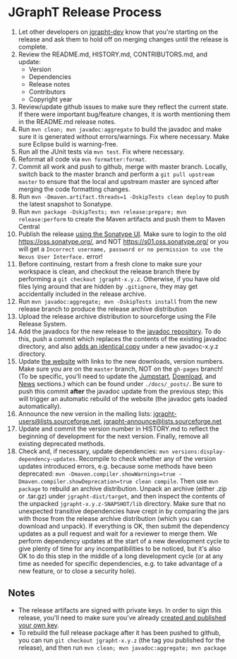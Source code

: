 # JGraphT Release Process

1. Let other developers on [jgrapht-dev](https://groups.google.com/forum/#!forum/jgrapht-dev) know that you're starting on the release and ask them to hold off on merging changes until the release is complete.
1. Review the README.md, HISTORY.md, CONTRIBUTORS.md, and update:
    * Version
    * Dependencies
    * Release notes
    * Contributors
    * Copyright year
1. Review/update github issues to make sure they reflect the current state.  If there were important bug/feature changes, it is worth mentioning them in the README.md release notes.
1. Run `mvn clean; mvn javadoc:aggregate` to build the javadoc and make sure it is generated without errors/warnings. Fix where necessary. Make sure Eclipse build is warning-free.
1. Run all the JUnit tests via `mvn test`. Fix where necessary.
1. Reformat all code via `mvn formatter:format`.
1. Commit all work and push to github, merge with master branch. Locally, switch back to the master branch and perform a `git pull upstream master` to ensure that the local and upstream master are synced after merging the code formatting changes.
1. Run `mvn -Dmaven.artifact.threads=1 -DskipTests clean deploy` to push the latest snapshot to Sonatype.
1. Run `mvn package -DskipTests; mvn release:prepare; mvn release:perform` to create the Maven artifacts and push them to Maven Central
1. Publish the release [using the Sonatype UI](http://central.sonatype.org/pages/releasing-the-deployment.html). Make sure to login to the old https://oss.sonatype.org/, and NOT https://s01.oss.sonatype.org/ or you will get a `Incorrect username, password or no permission to use the Nexus User Interface.` error!
1. Before continuing, restart from a fresh clone to make sure your workspace is clean, and checkout the release branch there by performing a `git checkout jgrapht-x.y.z`.  Otherwise, if you have old files lying around that are hidden by `.gitignore`, they may get accidentally included in the release archive.
1. Run `mvn javadoc:aggregate; mvn -DskipTests install` from the new release branch to produce the release archive distribution
1. Upload the release archive distribution to sourceforge using the File Release System.
1. Add the javadocs for the new release to the [javadoc repository](https://github.com/jgrapht/jgrapht-javadoc).  To do this, push a commit which replaces the contents of the existing javadoc directory, and also [adds an identical copy](https://github.com/jgrapht/jgrapht/wiki/Website-Deployment#javadoc) under a new javadoc-x.y.z directory.
1. Update [the website](../docs) with links to the new downloads, version numbers. Make sure you are on the `master` branch, NOT on the `gh-pages` branch!  (To be specific, you'll need to update the [Jumpstart](../docs/_posts/2000-01-02-jumpstart.md), [Download](../docs/_posts/2000-01-04-download.md), and [News](../docs/_posts/2000-01-06-news.md) sections.) which can be found under `./docs/_posts/`.  Be sure to push this commit **after** the javadoc update from the previous step; this will trigger an automatic rebuild of the website (the javadoc gets loaded automatically).
1. Announce the new version in the mailing lists: jgrapht-users@lists.sourceforge.net, jgrapht-announce@lists.sourceforge.net
1. Update and commit the version number in HISTORY.md to reflect the beginning of development for the next version.  Finally, remove all existing deprecated methods.
1. Check and, if necessary, update dependencies: `mvn versions:display-dependency-updates`. Recompile to check whether any of the version updates introduced errors, e.g. because some methods have been deprecated: `mvn -Dmaven.compiler.showWarnings=true -Dmaven.compiler.showDeprecation=true clean compile`.  Then use `mvn package` to rebuild an archive distribution.  Unpack an archive (either .zip or .tar.gz) under `jgrapht-dist/target`, and then inspect the contents of the unpacked `jgrapht-x.y.z-SNAPSHOT/lib` directory.  Make sure that no unexpected transitive dependencies have crept in by comparing the jars with those from the release archive distribution (which you can download and unpack).  If everything is OK, then submit the dependency updates as a pull request and wait for a reviewer to merge them.  We perform dependency updates at the start of a new development cycle to give plenty of time for any incompatibilities to be noticed, but it's also OK to do this step in the middle of a long development cycle (or at any time as needed for specific dependencies, e.g. to take advantage of a new feature, or to close a security hole).

## Notes
* The release artifacts are signed with private keys. In order to sign this release, you'll need to make sure you've already [created and published your own key](http://blog.sonatype.com/2010/01/how-to-generate-pgp-signatures-with-maven).
* To rebuild the full release package after it has been pushed to github, you can run `git checkout jgrapht-x.y.z` (the tag you published for the release), and then run `mvn clean; mvn javadoc:aggregate; mvn package`
